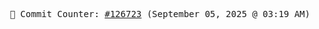 <p align="center">
    <samp>
        📮 Commit Counter: <a href="https://github.com/Javascript-void0/Javascript-void0/commits/main">#126723</a> (September 05, 2025 @ 03:19 AM)
    </samp>
</p>